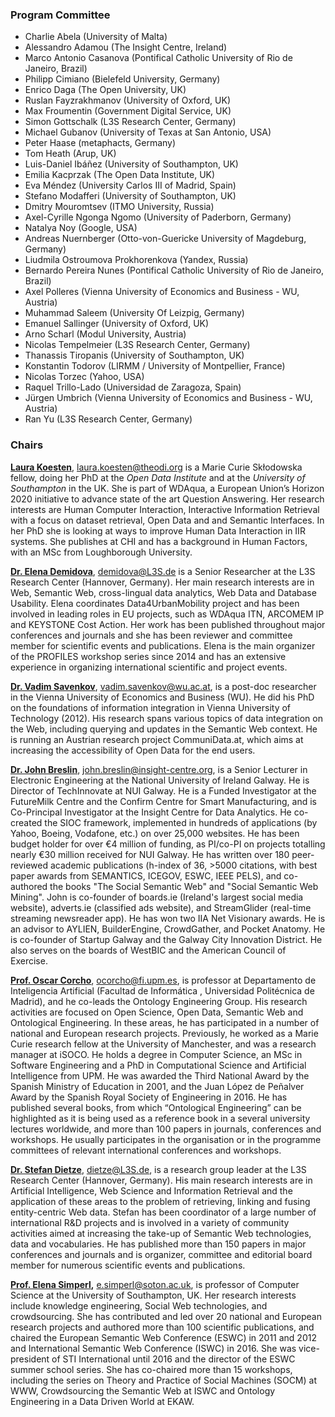 ### [](#programm-committee) Program Committee

*  Charlie Abela (University of Malta)
*  Alessandro Adamou (The Insight Centre, Ireland)
*  Marco Antonio Casanova (Pontifical Catholic University of Rio de Janeiro, Brazil)
*  Philipp Cimiano (Bielefeld University, Germany)
*  Enrico Daga (The Open University, UK)
*  Ruslan Fayzrakhmanov (University of Oxford, UK)
*  Max Froumentin (Government Digital Service, UK)
*  Simon Gottschalk (L3S Research Center, Germany)
*  Michael Gubanov (University of Texas at San Antonio, USA)
*  Peter Haase (metaphacts, Germany)
*  Tom Heath (Arup, UK)
*  Luis-Daniel Ibáñez (University of Southampton, UK)
*  Emilia Kacprzak (The Open Data Institute, UK)
*  Eva Méndez (University Carlos III of Madrid, Spain)
*  Stefano Modafferi (University of Southampton, UK)
*  Dmitry Mouromtsev (ITMO University, Russia)
*  Axel-Cyrille Ngonga Ngomo (University of Paderborn, Germany)
*  Natalya Noy (Google, USA)
*  Andreas Nuernberger (Otto-von-Guericke University of Magdeburg, Germany)
*  Liudmila Ostroumova Prokhorenkova (Yandex, Russia)
*  Bernardo Pereira Nunes (Pontifical Catholic University of Rio de Janeiro, Brazil)
*  Axel Polleres (Vienna University of Economics and Business - WU, Austria)
*  Muhammad Saleem (University Of Leizpig, Germany)
*  Emanuel Sallinger (University of Oxford, UK)
*  Arno Scharl (Modul University, Austria)
*  Nicolas Tempelmeier (L3S Research Center, Germany)
*  Thanassis Tiropanis (University of Southampton, UK)
*  Konstantin Todorov (LIRMM / University of Montpellier, France)
*  Nicolas Torzec (Yahoo, USA)
*  Raquel Trillo-Lado (Universidad de Zaragoza, Spain)
*  Jürgen Umbrich (Vienna University of Economics and Business - WU, Austria)
*  Ran Yu (L3S Research Center, Germany)


### [](#chairs) Chairs

**[Laura Koesten](https://theodi.org/team/laura-koesten)**, <laura.koesten@theodi.org> is a Marie Curie Skłodowska fellow, doing her PhD at the *Open Data Institute* and at the *University of Southampton* in the UK. She is part of WDAqua, a European Union’s Horizon 2020 initiative to advance state of the art Question Answering. Her research interests are Human Computer Interaction, Interactive Information Retrieval with a focus on dataset retrieval, Open Data and and Semantic Interfaces. In her PhD she is looking at ways to improve Human Data Interaction in IIR systems. She publishes at CHI and has a background in Human Factors, with an MSc from Loughborough University.

**[Dr. Elena Demidova](https://demidova.wordpress.com/)**, <demidova@L3S.de> is a Senior Researcher at the L3S Research Center (Hannover, Germany). Her main research interests are in Web, Semantic Web, cross-lingual data analytics, Web Data and Database Usability. Elena coordinates Data4UrbanMobility project and has been involved in leading roles in EU projects, such as WDAqua ITN, ARCOMEM IP and KEYSTONE Cost Action. Her work has been published throughout major conferences and journals and she has been reviewer and committee member for scientific events and publications. Elena is the main organizer of the PROFILES workshop series since 2014 and has an extensive experience in organizing international scientific and project events.

**[Dr. Vadim Savenkov](https://www.wu.ac.at/infobiz/team/vadim-savenkov)**, <vadim.savenkov@wu.ac.at>, is a post-doc researcher in the Vienna University of Economics and Business (WU). He did his PhD on the foundations of information integration in Vienna University of Technology (2012). His research spans various topics of data integration on the Web, including querying and updates in the Semantic Web context. He is running an Austrian research project CommuniData.at, which aims at increasing the accessibility of Open Data for the end users.

**[Dr. John Breslin](http://www.nuigalway.ie/our-research/people/engineering-and-informatics/johnbreslin/)**, <john.breslin@insight-centre.org>, is a Senior Lecturer in Electronic Engineering at the National University of Ireland Galway. He is Director of TechInnovate at NUI Galway. He is a Funded Investigator at the FutureMilk Centre and the Confirm Centre for Smart Manufacturing, and is Co-Principal Investigator at the Insight Centre for Data Analytics. He co-created the SIOC framework, implemented in hundreds of applications (by Yahoo, Boeing, Vodafone, etc.) on over 25,000 websites. He has been budget holder for over €4 million of funding, as PI/co-PI on projects totalling nearly €30 million received for NUI Galway. He has written over 180 peer-reviewed academic publications (h-index of 36, >5000 citations, with best paper awards from SEMANTICS, ICEGOV, ESWC, IEEE PELS), and co-authored the  books "The Social Semantic Web" and "Social Semantic Web Mining". John is co-founder of boards.ie (Ireland's largest social media website), adverts.ie (classified ads website), and StreamGlider (real-time streaming newsreader app). He has won two IIA Net Visionary awards. He is an advisor to AYLIEN, BuilderEngine, CrowdGather, and Pocket Anatomy. He is co-founder of Startup Galway and the Galway City Innovation District. He also serves on the boards of WestBIC and the American Council of Exercise.

**[Prof. Oscar Corcho](http://mayor2.dia.fi.upm.es/oeg-upm/index.php/en/teachers/11-ocorcho/)**, <ocorcho@fi.upm.es>, is professor at Departamento de Inteligencia Artificial (Facultad de Informática , Universidad Politécnica de Madrid), and he co-leads the Ontology Engineering Group. His research activities are focused on Open Science, Open Data, Semantic Web and Ontological Engineering. In these areas, he has participated in a number of national and European research projects. Previously, he worked as a Marie Curie research fellow at the University of Manchester, and was a research manager at iSOCO. He holds a degree in Computer Science, an MSc in Software Engineering and a PhD in Computational Science and Artificial Intelligence from UPM. He was awarded the Third National Award by the Spanish Ministry of Education in 2001, and the Juan López de Peñalver Award by the Spanish Royal Society of Engineering in 2016. He has published several books, from which “Ontological Engineering” can be highlighted as it is being used as a reference book in a several university lectures worldwide, and more than 100 papers in journals, conferences and workshops. He usually participates in the organisation or in the programme committees of relevant international conferences and workshops. 

**[Dr. Stefan Dietze](http://purl.org/dietze)**, <dietze@L3S.de>, is a research group leader at the L3S Research Center (Hannover, Germany). His main research interests are in Artificial Intelligence, Web Science and Information Retrieval and the application of these areas to the problem of retrieving, linking and fusing entity-centric Web data. Stefan has been coordinator of a large number of international R&D projects and is involved in a variety of community activities aimed at increasing the take-up of Semantic Web technologies, data and vocabularies. He has published more than 150 papers in major conferences and journals and is organizer, committee and editorial board member for numerous scientific events and publications.

**[Prof. Elena Simperl](http://elenasimperl.eu),** <e.simperl@soton.ac.uk>, is professor of Computer Science at the University of Southampton, UK. Her research interests include knowledge engineering, Social Web technologies, and crowdsourcing. She has contributed and led over 20 national and European research projects and authored more than 100 scientific publications, and chaired the European Semantic Web Conference (ESWC) in 2011 and 2012 and International Semantic Web Conference (ISWC) in 2016. She was vice-president of STI International until 2016 and the director of the ESWC summer school series. She has co-chaired more than 15 workshops, including the series on Theory and Practice of Social Machines (SOCM) at WWW, Crowdsourcing the Semantic Web at ISWC and Ontology Engineering in a Data Driven World at EKAW.

 

